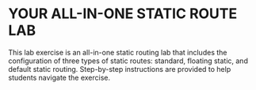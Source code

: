# YOUR ALL-IN-ONE STATIC ROUTE LAB
This lab exercise is an all-in-one static routing lab that includes the configuration of three types of static routes: standard, floating static, and default static routing. Step-by-step instructions are provided to help students navigate the exercise.
